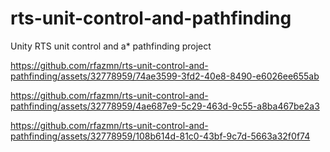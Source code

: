 # rts-unit-control-and-pathfinding
Unity RTS unit control and a* pathfinding project




https://github.com/rfazmn/rts-unit-control-and-pathfinding/assets/32778959/74ae3599-3fd2-40e8-8490-e6026ee655ab



https://github.com/rfazmn/rts-unit-control-and-pathfinding/assets/32778959/4ae687e9-5c29-463d-9c55-a8ba467be2a3



https://github.com/rfazmn/rts-unit-control-and-pathfinding/assets/32778959/108b614d-81c0-43bf-9c7d-5663a32f0f74

